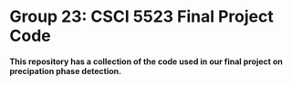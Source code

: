# Group 23: CSCI 5523 Final Project Code

#### This repository has a collection of the code used in our final project on precipation phase detection.


